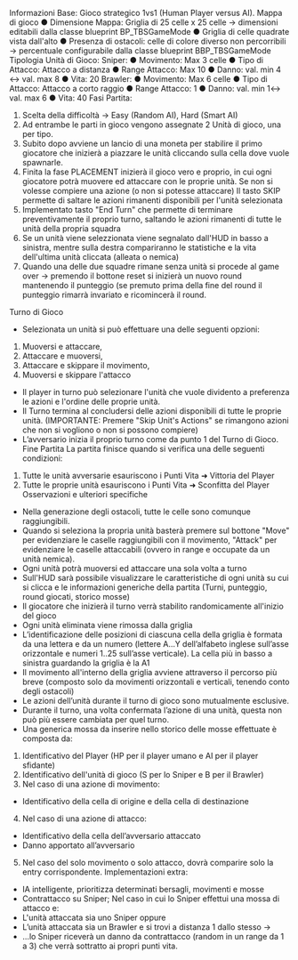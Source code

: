 Informazioni Base: Gioco strategico
1vs1 (Human Player versus AI).
Mappa di gioco
● Dimensione Mappa: Griglia di 25 celle x 25 celle -> dimensioni editabili dalla classe blueprint BP_TBSGameMode
● Griglia di celle quadrate vista dall'alto
● Presenza di ostacoli: celle di colore diverso non percorribili -> percentuale configurabile dalla classe blueprint BBP_TBSGameMode
Tipologia Unità di Gioco:
Sniper:
● Movimento: Max 3 celle
● Tipo di Attacco: Attacco a distanza
● Range Attacco: Max 10
● Danno: val. min 4 ↔ val. max 8
● Vita: 20
Brawler:
● Movimento: Max 6 celle
● Tipo di Attacco: Attacco a corto raggio
● Range Attacco: 1
● Danno: val. min 1↔ val. max 6
● Vita: 40
Fasi Partita:
1) Scelta della difficoltà -> Easy (Random AI), Hard (Smart AI)
2) Ad entrambe le parti in gioco vengono assegnate 2 Unità di gioco, una per tipo.
3) Subito dopo avviene un lancio di una moneta per stabilire il primo giocatore che inizierà a piazzare le unità cliccando sulla cella dove vuole spawnarle.
4) Finita la fase PLACEMENT inizierà il gioco vero e proprio, in cui ogni giocatore potrà muovere ed attaccare con le proprie unità. Se non si volesse compiere una azione (o non si potesse attaccare) Il tasto SKIP permette di saltare le azioni rimanenti disponibili per l'unità selezionata
5) Implementato tasto "End Turn" che permette di terminare preventivamente il proprio turno, saltando le azioni rimanenti di tutte le unità della propria squadra
6) Se un unità viene selezzionata viene segnalato dall'HUD in basso a sinistra, mentre sulla destra compariranno le statistiche e la vita dell'ultima unità cliccata (alleata o nemica)
7) Quando una delle due squadre rimane senza unità si procede al game over -> premendo il bottone reset si inizierà un nuovo round mantenendo il punteggio (se premuto prima della fine del round il punteggio rimarrà invariato e ricomincerà il round.

Turno di Gioco
- Selezionata un unità si può effettuare una delle seguenti opzioni:
1) Muoversi e attaccare,
2) Attaccare e muoversi,
3) Attaccare e skippare il movimento,
4) Muoversi e skippare l'attacco
- Il player in turno può selezionare l'unità che vuole dividento a preferenza le azioni e l'ordine delle proprie unità.
- Il Turno termina al concludersi delle azioni disponibili di tutte le proprie unità. (IMPORTANTE: Premere "Skip Unit's Actions" se rimangono azioni che non si vogliono o non si possono compiere)
- L’avversario inizia il proprio turno come da punto 1 del Turno di Gioco.
Fine Partita
La partita finisce quando si verifica una delle seguenti condizioni:
1) Tutte le unità avversarie esauriscono i Punti Vita ➜ Vittoria del Player
2) Tutte le proprie unità esauriscono i Punti Vita ➜ Sconfitta del Player
Osservazioni e ulteriori specifiche
- Nella generazione degli ostacoli, tutte le celle sono comunque raggiungibili.
- Quando si seleziona la propria unità basterà premere sul bottone "Move" per evidenziare le caselle raggiungibili con il movimento, "Attack" per evidenziare le caselle attaccabili (ovvero in range e occupate da un unità nemica).
- Ogni unità potrà muoversi ed attaccare una sola volta a turno
- Sull'HUD sarà possibile visualizzare le caratteristiche di ogni unità su cui si clicca e le informazioni generiche della partita (Turni, punteggio, round giocati, storico mosse)
- Il giocatore che inizierà il turno verrà stabilito randomicamente all'inizio del gioco
- Ogni unità eliminata viene rimossa dalla griglia
- L’identificazione delle posizioni di ciascuna cella della griglia è formata da una lettera e da un numero (lettere A...Y dell’alfabeto inglese sull’asse orizzontale e numeri 1..25 sull’asse verticale). La cella più in basso a sinistra guardando la griglia è la A1
- Il movimento all'interno della griglia avviene attraverso il percorso più breve (composto solo da movimenti orizzontali e verticali, tenendo conto degli ostacoli)
- Le azioni dell’unità durante il turno di gioco sono mutualmente esclusive.
- Durante il turno, una volta confermata l’azione di una unità, questa non può più essere cambiata per quel turno.
- Una generica mossa da inserire nello storico delle mosse effettuate è composta da:
1) Identificativo del Player (HP per il player umano e AI per il player sfidante)
2) Identificativo dell'unità di gioco (S per lo Sniper e B per il Brawler)
3) Nel caso di una azione di movimento:
- Identificativo della cella di origine e della cella di destinazione
4) Nel caso di una azione di attacco:
- Identificativo della cella dell’avversario attaccato
- Danno apportato all’avversario
5) Nel caso del solo movimento o solo attacco, dovrà comparire solo la entry corrispondente.
  Implementazioni extra:
- IA intelligente, prioritizza determinati bersagli, movimenti e mosse
- Contrattacco su Sniper;
Nel caso in cui lo Sniper effettui una mossa di attacco e:
- L'unità attaccata sia uno Sniper oppure
- L’unità attaccata sia un Brawler e si trovi a distanza 1 dallo stesso ->
- …lo Sniper riceverà un danno da contrattacco (random in un range da 1 a 3) che
verrà sottratto ai propri punti vita.
